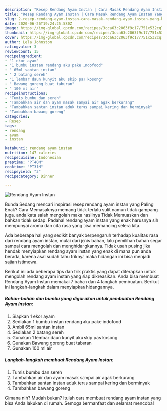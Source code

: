 ```yaml
---
description: "Resep Rendang Ayam Instan | Cara Masak Rendang Ayam Instan Yang Bikin Ngiler"
title: "Resep Rendang Ayam Instan | Cara Masak Rendang Ayam Instan Yang Bikin Ngiler"
slug: 2-resep-rendang-ayam-instan-cara-masak-rendang-ayam-instan-yang-bikin-ngiler
date: 2020-06-26T19:24:25.580Z
image: https://img-global.cpcdn.com/recipes/3cca63c2063f9c17/751x532cq70/rendang-ayam-instan-foto-resep-utama.jpg
thumbnail: https://img-global.cpcdn.com/recipes/3cca63c2063f9c17/751x532cq70/rendang-ayam-instan-foto-resep-utama.jpg
cover: https://img-global.cpcdn.com/recipes/3cca63c2063f9c17/751x532cq70/rendang-ayam-instan-foto-resep-utama.jpg
author: Lela Johnston
ratingvalue: 3
reviewcount: 15
recipeingredient:
- "1 ekor ayam"
- "1 bumbu instan rendang aku pake indofood"
- " 65ml santan instan"
- " 2 batang sereh"
- "1 lembar daun kunyit aku skip pas kosong"
- " Bawang goreng buat taburan"
- " 100 ml air"
recipeinstructions:
- "Tumis bumbu dan sereh"
- "Tambahkan air dan ayam masak sampai air agak berkurang"
- "Tambahkan santan instan aduk terus sampai kering dan berminyak"
- "Tambahkan bawang goreng"
categories:
- Resep
tags:
- rendang
- ayam
- instan

katakunci: rendang ayam instan 
nutrition: 147 calories
recipecuisine: Indonesian
preptime: "PT40M"
cooktime: "PT31M"
recipeyield: "3"
recipecategory: Dinner

---
```



![Rendang Ayam Instan](https://img-global.cpcdn.com/recipes/3cca63c2063f9c17/751x532cq70/rendang-ayam-instan-foto-resep-utama.jpg)

Bunda Sedang mencari inspirasi resep rendang ayam instan yang Paling Enak? Cara Memasaknya memang tidak terlalu sulit namun tidak gampang juga. andaikata salah mengolah maka hasilnya Tidak Memuaskan dan bahkan tidak sedap. Padahal rendang ayam instan yang enak harusnya sih mempunyai aroma dan cita rasa yang bisa memancing selera kita.



Ada beberapa hal yang sedikit banyak berpengaruh terhadap kualitas rasa dari rendang ayam instan, mulai dari jenis bahan, lalu pemilihan bahan segar sampai cara mengolah dan menghidangkannya. Tidak usah pusing jika hendak menyiapkan rendang ayam instan yang enak di mana pun anda berada, karena asal sudah tahu triknya maka hidangan ini bisa menjadi sajian istimewa.


Berikut ini ada beberapa tips dan trik praktis yang dapat diterapkan untuk mengolah rendang ayam instan yang siap dikreasikan. Anda bisa membuat Rendang Ayam Instan memakai 7 bahan dan 4 langkah pembuatan. Berikut ini langkah-langkah dalam menyiapkan hidangannya.

<!--inarticleads1-->

##### Bahan-bahan dan bumbu yang digunakan untuk pembuatan Rendang Ayam Instan:

1. Siapkan 1 ekor ayam
1. Sediakan 1 bumbu instan rendang aku pake indofood
1. Ambil  65ml santan instan
1. Sediakan  2 batang sereh
1. Gunakan 1 lembar daun kunyit aku skip pas kosong
1. Gunakan  Bawang goreng buat taburan
1. Gunakan  100 ml air




<!--inarticleads2-->

##### Langkah-langkah membuat Rendang Ayam Instan:

1. Tumis bumbu dan sereh
1. Tambahkan air dan ayam masak sampai air agak berkurang
1. Tambahkan santan instan aduk terus sampai kering dan berminyak
1. Tambahkan bawang goreng




Gimana nih? Mudah bukan? Itulah cara membuat rendang ayam instan yang bisa Anda lakukan di rumah. Semoga bermanfaat dan selamat mencoba!
